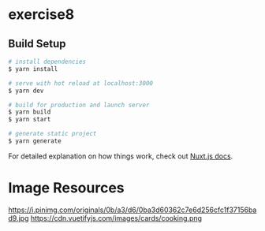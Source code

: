 # exercise8

## Build Setup

```bash
# install dependencies
$ yarn install

# serve with hot reload at localhost:3000
$ yarn dev

# build for production and launch server
$ yarn build
$ yarn start

# generate static project
$ yarn generate
```

For detailed explanation on how things work, check out [Nuxt.js docs](https://nuxtjs.org).

# Image Resources
https://i.pinimg.com/originals/0b/a3/d6/0ba3d60362c7e6d256cfc1f37156bad9.jpg
https://cdn.vuetifyjs.com/images/cards/cooking.png
